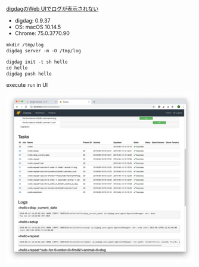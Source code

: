 
[digdagのWeb UIでログが表示されない](http://nemupooh.parfe.jp/2019/06/14/post-437/)

* digdag: 0.9.37
* OS: macOS 10.14.5
* Chrome: 75.0.3770.90


```
mkdir /tmp/log
digdag server -m -O /tmp/log
```

```
digdag init -t sh hello
cd hello
digdag push hello
```

execute `run` in UI

![](chrome.png)
